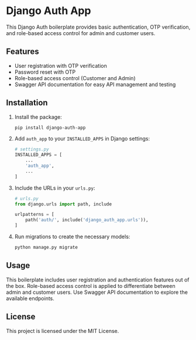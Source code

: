 

# Django Auth App

This Django Auth boilerplate provides basic authentication, OTP verification, and role-based access control for admin and customer users.

## Features

- User registration with OTP verification
- Password reset with OTP
- Role-based access control (Customer and Admin)
- Swagger API documentation for easy API management and testing

## Installation

1. Install the package:

   ```bash
   pip install django-auth-app
   ```

2. Add `auth_app` to your `INSTALLED_APPS` in Django settings:

   ```python
   # settings.py
   INSTALLED_APPS = [
       ...
       'auth_app',
       ...
   ]
   ```

3. Include the URLs in your `urls.py`:

   ```python
   # urls.py
   from django.urls import path, include

   urlpatterns = [
       path('auth/', include('django_auth_app.urls')),
   ]
   ```

4. Run migrations to create the necessary models:

   ```bash
   python manage.py migrate
   ```

## Usage

This boilerplate includes user registration and authentication features out of the box. Role-based access control is applied to differentiate between admin and customer users. Use Swagger API documentation to explore the available endpoints.

## License

This project is licensed under the MIT License.

